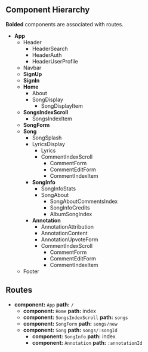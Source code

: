 ## Component Hierarchy

**Bolded** components are associated with routes.

* **App**
  * Header
    * HeaderSearch
    * HeaderAuth
    * HeaderUserProfile
  * Navbar
  * **SignUp**
  * **SignIn**
  * **Home**
    * About
    * SongDisplay
      * SongDisplayItem
  * **SongsIndexScroll**
    * SongsIndexItem
  * **SongForm**
  * **Song**
    * SongSplash
    * LyricsDisplay
      * Lyrics
      * CommentIndexScroll
        * CommentForm
        * CommentEditForm
        * CommentIndexItem
    * **SongInfo**
      * SongInfoStats
      * SongAbout
        * SongAboutCommentsIndex
        * SongInfoCredits
        * AlbumSongIndex
    * **Annotation**
      * AnnotationAttribution
      * AnnotationContent
      * AnnotationUpvoteForm
      * CommentIndexScroll
        * CommentForm
        * CommentEditForm
        * CommentIndexItem
  * Footer

## Routes

* **component:** `App` **path:** `/`
  * **component:** `Home` **path:** index
  * **component:** `SongsIndexScroll` **path:** `songs`
  * **component:** `SongForm` **path:** `songs/new`
  * **component:** `Song` **path:** `songs/:songId`
    * **component:** `SongInfo` **path:** index
    * **component:** `Annotation` **path:** `:annotationId`
